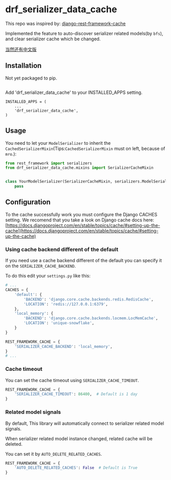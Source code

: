 # drf_serializer_data_cache

This repo was inspired by: [django-rest-framework-cache](https://github.com/Onyo/django-rest-framework-cache)

Implemented the feature to auto-discover serializer related models(by `bfs`), and clear serializer cache which be
changed.

[当然还有中文版](/README_zh.md)

## Installation

Not yet packaged to pip.

```shell

```

Add 'drf_serializer_data_cache' to your INSTALLED_APPS setting.

```python3
INSTALLED_APPS = (
    ...
    'drf_serializer_data_cache',
)
```

## Usage

You need to let your `ModelSerializer` to inherit the `CachedSerializerMixin`(Tips:`CachedSerializerMixin` must on left,
because of `mro`.):

```python
from rest_framework import serializers
from drf_serializer_data_cache.mixins import SerializerCacheMixin


class YourModelSerializer(SerializerCacheMixin, serializers.ModelSerializer):
    pass
```

## Configuration

To the cache successfully work you must configure the Django CACHES setting. We recomend that you take a look on Django
cache docs here:
[https://docs.djangoproject.com/en/stable/topics/cache/#setting-up-the-cache](https://docs.djangoproject.com/en/stable/topics/cache/#setting-up-the-cache)

### Using cache backend different of the default

If you need use a cache backend different of the default you can specify it on the `SERIALIZER_CACHE_BACKEND`.

To do this edit your `settings.py` like this:

```python
# ...
CACHES = {
    'default': {
        'BACKEND': 'django.core.cache.backends.redis.RedisCache',
        'LOCATION': 'redis://127.0.0.1:6379',
    },
    'local_memory': {
        'BACKEND': 'django.core.cache.backends.locmem.LocMemCache',
        'LOCATION': 'unique-snowflake',
    }
}

REST_FRAMEWORK_CACHE = {
    'SERIALIZER_CACHE_BACKEND': 'local_memory',
}
# ...
```

### Cache timeout

You can set the cache timeout using `SERIALIZER_CACHE_TIMEOUT`.

```python
REST_FRAMEWORK_CACHE = {
    'SERIALIZER_CACHE_TIMEOUT': 86400,  # Default is 1 day
}
```

### Related model signals

By default, This library will automatically connect to serializer related model signals.

When serializer related model instance changed, related cache will be deleted.

You can set it by `AUTO_DELETE_RELATED_CACHES`.

```python
REST_FRAMEWORK_CACHE = {
    'AUTO_DELETE_RELATED_CACHES': False  # Default is True
}
```